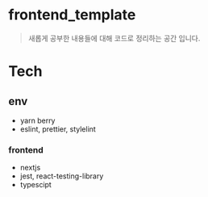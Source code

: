 # frontend_template
> 새롭게 공부한 내용들에 대해 코드로 정리하는 공간 입니다.
# Tech
## env
- yarn berry
- eslint, prettier, stylelint
### frontend
- nextjs
- jest, react-testing-library
- typescipt
